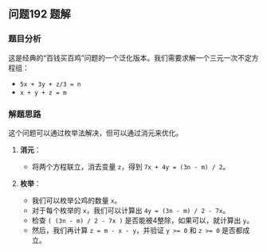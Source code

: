## 问题192 题解

### 题目分析

这是经典的“百钱买百鸡”问题的一个泛化版本。我们需要求解一个三元一次不定方程组：
- `5x + 3y + z/3 = n`
- `x + y + z = m`

### 解题思路

这个问题可以通过枚举法解决，但可以通过消元来优化。

1.  **消元**：
    -   将两个方程联立，消去变量 `z`，得到 `7x + 4y = (3n - m) / 2`。

2.  **枚举**：
    -   我们可以枚举公鸡的数量 `x`。
    -   对于每个枚举的 `x`，我们可以计算出 `4y = (3n - m) / 2 - 7x`。
    -   检查 `( (3n - m) / 2 - 7x )` 是否能被4整除，如果可以，就计算出 `y`。
    -   然后，我们再计算 `z = m - x - y`，并验证 `y >= 0` 和 `z >= 0` 是否都成立。
